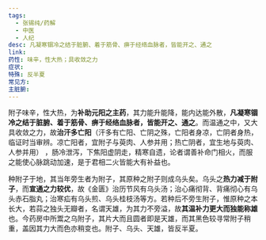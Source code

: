 ```yaml
---
tags:
  - 张锡纯/药解
  - 中医
  - 人纪
desc: 凡凝寒锢冷之结于脏腑、着于筋骨、痹于经络血脉者，皆能开之、通之
link: 
药性: 味辛，性大热；具收敛之力
症状: 
特殊: 反半夏
常见方: 
主脏腑: 
---
```



附子味辛，性大热，为**补助元阳之主药**，其力能升能降，能内达能外散，**凡凝寒锢冷之结于脏腑、着于筋骨、痹于经络血脉者，皆能开之、通之**。而温通之中，又大具收敛之力，故**治汗多亡阳**（汗多有亡阳、亡阴之殊，亡阳者身凉，亡阴者身热，临证时当审辨。凉亡阳者，宜附子与萸肉、人参并用；热亡阴者，宜生地与萸肉、人参并用） ，肠冷泄泻，下焦阳虚阴走，精寒自遗，论者谓善补命门相火，而服之能使心脉跳动加速，是于君相二火皆能大有补益也。

种附子于地，其当年旁生者为附子，其原种之附子则成乌头矣。乌头之**热力减于附子**，而**宣通之力较优**，故《金匮》治历节风有乌头汤；治心痛彻背、背痛彻心有乌头赤石脂丸；治寒疝有乌头煎、乌头桂枝汤等方。若种后不旁生附子，惟原种之本长大，若蒜之独头无瓣者，名谓天雄，为其力不旁溢，故**其温补力更大而独能称雄**也。今药房中所鬻之乌附子，其片大而且圆者即是天雄，而其黑色较寻常附子稍重，盖因其力大而色亦稍变也。附子、乌头、天雄，皆反半夏。


